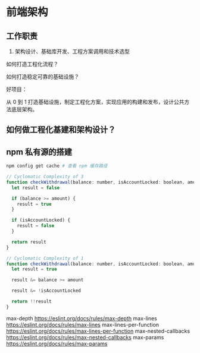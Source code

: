 # 前端架构

## 工作职责

1. 架构设计、基础库开发、工程方案调用和技术选型

如何打造工程化流程？

如何打造稳定可靠的基础设施？

好项目：

从 0 到 1 打造基础设施，制定工程化方案，实现应用的构建和发布，设计公共方法底层架构。

## 如何做工程化基建和架构设计？

## npm 私有源的搭建

```bash
npm config get cache # 查看 npm 缓存路径
```

```js
// Cyclomatic Complexity of 3
function checkWithdrawal(balance: number, isAccountLocked: boolean, amount: numbed) {
  let result = false

  if (balance >= amount) {
    result = true
  }

  if (isAccountLocked) {
    result = false
  }

  return result
}

// Cyclomatic Complexity of 1
function checkWithdrawal(balance: number, isAccountLocked: boolean, amount: numbed) {
  let result = true

  result &= balance >= amount

  result &= !isAccountLocked

  return !!result
}
```

max-depth https://eslint.org/docs/rules/max-depth
max-lines https://eslint.org/docs/rules/max-lines
max-lines-per-function https://eslint.org/docs/rules/max-lines-per-function
max-nested-callbacks https://eslint.org/docs/rules/max-nested-callbacks
max-params https://eslint.org/docs/rules/max-params
